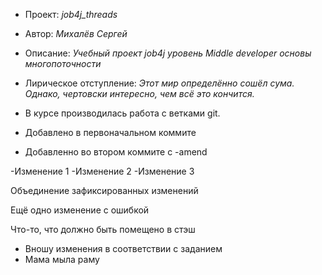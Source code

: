 - Проект: *job4j_threads*
- Автор: *Михалёв Сергей*
- Описание: *Учебный проект job4j уровень Middle developer основы многопоточности*
- Лирическое отступление: *Этот мир определённо сошёл сума. Однако, чертовски интересно, чем всё это кончится.*

- В курсе производилась работа с ветками git.
- Добавлено в первоначальном коммите
- Добавленно во втором коммите с -amend

-Изменение 1
-Изменение 2
-Изменение 3

Объединение зафиксированных изменений

Ещё одно изменение с ошибкой

Что-то, что должно быть помещено в стэш

- Вношу изменения в соответствии с заданием
- Мама мыла раму